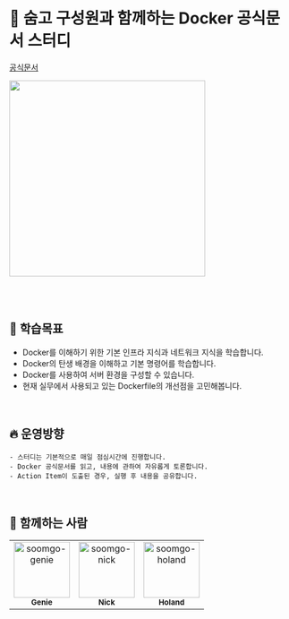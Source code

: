 # 🐳 숨고 구성원과 함께하는 Docker 공식문서 스터디

[공식문서](https://docs.docker.com/get-started/overview)

<img src="https://github.com/Soomgo-public/docker-study/assets/82315118/19fc0801-2043-4cdc-8fb5-6fd70c5d3cc8" width="350" height="350" />

<br /><br/>

## 💯 학습목표

- Docker를 이해하기 위한 기본 인프라 지식과 네트워크 지식을 학습합니다.
- Docker의 탄생 배경을 이해하고 기본 명령어를 학습합니다.
- Docker를 사용하여 서버 환경을 구성할 수 있습니다.
- 현재 실무에서 사용되고 있는 Dockerfile의 개선점을 고민해봅니다.

<br />

## 🔥 운영방향

```
- 스터디는 기본적으로 매일 점심시간에 진행합니다.
- Docker 공식문서를 읽고, 내용에 관하여 자유롭게 토론합니다.
- Action Item이 도출된 경우, 실행 후 내용을 공유합니다.
```

<br />

## 🤖 함께하는 사람

<table>
    <tr>
      <td align="center">
          <a href="https://github.com/wonjin-dev">
              <img src="https://avatars.githubusercontent.com/u/82315118?v=4" width="100;" alt="soomgo-genie"/>
              <br />
              <sub><b>Genie</b></sub>
          </a>
      </td>
      <td align="center">
          <a href="https://github.com/newnickkim">
              <img src="https://avatars.githubusercontent.com/u/129708778?v=4" width="100;" alt="soomgo-nick"/>
              <br />
              <sub><b>Nick</b></sub>
          </a>
      </td>
      <td align="center">
          <a href="https://github.com/jjm2317">
              <img src="https://avatars.githubusercontent.com/u/67041750?v=4" width="100;" alt="soomgo-holand"/>
              <br />
              <sub><b>Holand</b></sub>
          </a>
      </td>
      </tr>
</table>
